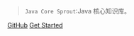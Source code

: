 

> `Java Core Sprout`:Java 核心知识库。

[GitHub](https://github.com/li-xiangdong/Jakarta)
[Get Started](#introduction)